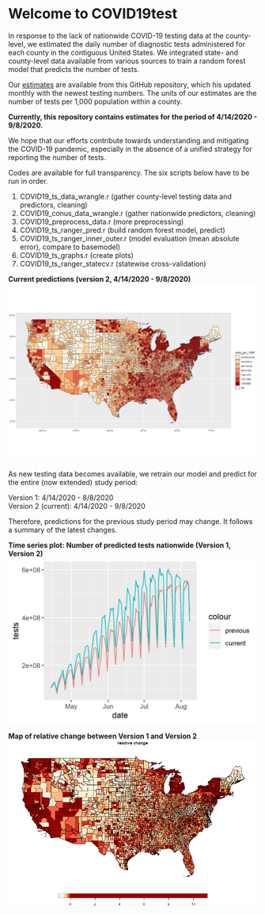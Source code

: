 <h1> Welcome to COVID19test</h1>

In response to the lack of nationwide COVID-19 testing data at the county-level, we estimated the daily number of diagnostic tests administered for each county in the contiguous United States. We integrated state- and county-level data available from various sources to train a random forest model that predicts the number of tests. 

Our [estimates](outputs/COVID19_tests_pred_ranger.csv) are available from this GitHub repository, which his updated monthly with the newest testing numbers. The units of our estimates are the number of tests per 1,000 population within a county.

**Currently, this repository contains estimates for the period of 4/14/2020 - 9/8/2020.**

We hope that our efforts contribute towards understanding and mitigating the COVID-19 pandemic, especially in the absence of a unified strategy for reporting the number of tests.

Codes are available for full transparency. The six scripts below have to be run in order.

1. COVID19_ts_data_wrangle.r (gather county-level testing data and predictors, cleaning)
2. COVID19_conus_data_wrangle.r (gather nationwide predictors, cleaning) 
3. COVID19_preprocess_data.r (more preprocessing)
4. COVID19_ts_ranger_pred.r (build random forest model, predict)
5. COVID19_ts_ranger_inner_outer.r (model evaluation (mean absolute error), compare to basemodel)
6. COVID19_ts_graphs.r (create plots)
7. COVID19_ts_ranger_statecv.r (statewise cross-validation)

**Current predictions (version 2, 4/14/2020 - 9/8/2020)**
![alt text](figures/pred_cumulative.jpg)

As new testing data becomes available, we retrain our model and predict for the entire (now extended) study period:

Version 1: 4/14/2020 - 8/8/2020<br/>
Version 2 (current): 4/14/2020 - 9/8/2020

Therefore, predictions for the previous study period may change. It follows a summary of the latest changes.


**Time series plot: Number of predicted tests nationwide (Version 1, Version 2)**
![alt text](figures/diff_time_series.jpg)


**Map of relative change between Version 1 and Version 2**
![alt text](figures/change.jpg)
